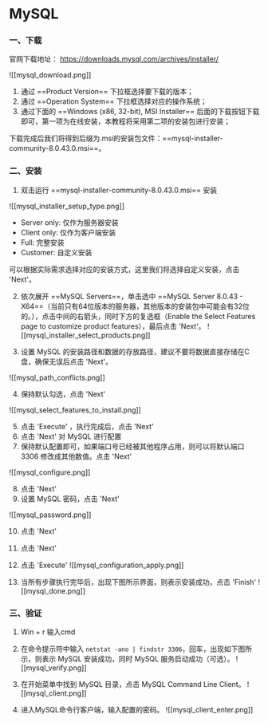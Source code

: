 # MySQL

### 一、下载

官网下载地址： https://downloads.mysql.com/archives/installer/

![[mysql_download.png]]

1. 通过 ==Product Version== 下拉框选择要下载的版本；
2. 通过 ==Operation System== 下拉框选择对应的操作系统；
3. 通过下面的 ==Windows (x86, 32-bit), MSI Installer== 后面的下载按钮下载即可，第一项为在线安装，本教程将采用第二项的安装包进行安装；

下载完成后我们将得到后缀为.msi的安装包文件：==mysql-installer-community-8.0.43.0.msi==。

### 二、安装

1. 双击运行 ==mysql-installer-community-8.0.43.0.msi== 安装

![[mysql_installer_setup_type.png]]

- Server only: 仅作为服务器安装
- Client only: 仅作为客户端安装
- Full: 完整安装
- Customer: 自定义安装

可以根据实际需求选择对应的安装方式，这里我们将选择自定义安装，点击 'Next'。

2. 依次展开 ==MySQL Servers==，单击选中 ==MySQL Server 8.0.43 - X64==（当前只有64位版本的服务器，其他版本的安装包中可能会有32位的。），点击中间的右箭头，同时下方的复选框（Enable the Select Features page to customize product features），最后点击 'Next'。
![[mysql_installer_select_products.png]]

3. 设置 MySQL 的安装路径和数据的存放路径，建议不要将数据直接存储在C盘，确保无误后点击 'Next'。

![[mysql_path_conflicts.png]]

4. 保持默认勾选，点击 'Next'

![[mysql_select_features_to_install.png]]

5. 点击 'Execute' ，执行完成后，点击 'Next'
6. 点击 'Next' 对 MySQL 进行配置
7. 保持默认配置即可，如果端口号已经被其他程序占用，则可以将默认端口 3306 修改成其他数值。点击 'Next'

![[mysql_configure.png]]

8. 点击 'Next'
9. 设置 MySQL 密码，点击 'Next'

![[mysql_password.png]]

10. 点击 'Next'
11. 点击 'Next'
12. 点击 'Execute'
![[mysql_configuration_apply.png]]

13. 当所有步骤执行完毕后，出现下图所示界面，则表示安装成功，点击 'Finish'
![[mysql_done.png]]


### 三、验证

1. Win + r 输入cmd
2. 在命令提示符中输入 `netstat -ano | findstr 3306`，回车，出现如下图所示，则表示 MySQL 安装成功，同时 MySQL 服务启动成功（可选）。
![[mysql_verify.png]]

3. 在开始菜单中找到 MySQL 目录，点击 MySQL Command Line Client。
![[mysql_client.png]]
4. 进入MySQL命令行客户端，输入配置的密码。
![[mysql_client_enter.png]]







